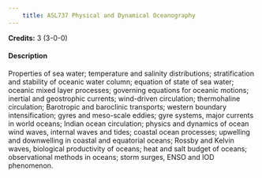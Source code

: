 ```yaml
---
    title: ASL737 Physical and Dynamical Oceanography
---
```

**Credits:** 3 (3-0-0)



#### Description 
Properties of sea water; temperature and salinity distributions; stratification and stability of oceanic water column; equation of state of sea water; oceanic mixed layer processes; governing equations for oceanic motions; inertial and geostrophic currents; wind-driven circulation; thermohaline circulation; Barotropic and baroclinic transports; western boundary intensification; gyres and meso-scale eddies; gyre systems, major currents in world oceans; Indian ocean circulation; physics and dynamics of ocean wind waves, internal waves and tides; coastal ocean processes; upwelling and downwelling in coastal and equatorial oceans; Rossby and Kelvin waves, biological productivity of oceans; heat and salt budget of oceans; observational methods in oceans; storm surges, ENSO and IOD phenomenon.